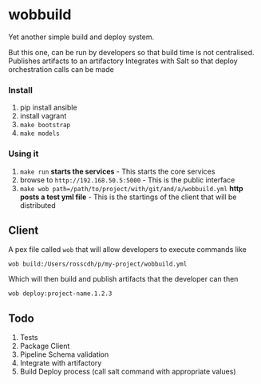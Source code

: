 # wobbuild

Yet another simple build and deploy system.

But this one, can be run by developers so that build time is not centralised.
Publishes artifacts to an artifactory
Integrates with Salt so that deploy orchestration calls can be made



### Install

1. pip install ansible
2. install vagrant
3. `make bootstrap`
4. `make models`


### Using it


1. `make run`  __starts the services__ - This starts the core services
2. browse to `http://192.168.50.5:5000` - This is the public interface
3. `make wob path=/path/to/project/with/git/and/a/wobbuild.yml` __http posts a test yml file__ - This is the startings of the client that will be distributed


## Client

A pex file called `wob` that will allow developers to execute commands like

`wob build:/Users/rosscdh/p/my-project/wobbuild.yml`

Which will then build and publish artifacts that the developer can then

`wob deploy:project-name.1.2.3`


## Todo

1. Tests
2. Package Client
3. Pipeline Schema validation
4. Integrate with artifactory
5. Build Deploy process (call salt command with appropriate values)